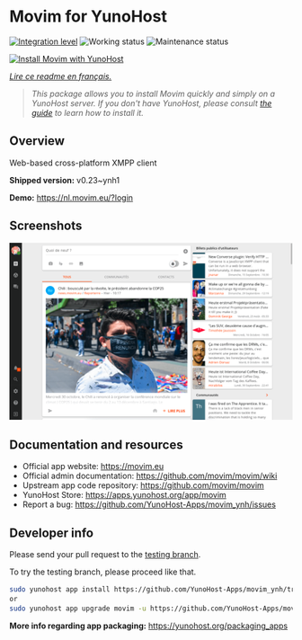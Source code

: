 <!--
N.B.: This README was automatically generated by https://github.com/YunoHost/apps/tree/master/tools/readme_generator
It shall NOT be edited by hand.
-->

# Movim for YunoHost

[![Integration level](https://dash.yunohost.org/integration/movim.svg)](https://dash.yunohost.org/appci/app/movim) ![Working status](https://ci-apps.yunohost.org/ci/badges/movim.status.svg) ![Maintenance status](https://ci-apps.yunohost.org/ci/badges/movim.maintain.svg)

[![Install Movim with YunoHost](https://install-app.yunohost.org/install-with-yunohost.svg)](https://install-app.yunohost.org/?app=movim)

*[Lire ce readme en français.](./README_fr.md)*

> *This package allows you to install Movim quickly and simply on a YunoHost server.
If you don't have YunoHost, please consult [the guide](https://yunohost.org/#/install) to learn how to install it.*

## Overview

Web-based cross-platform XMPP client


**Shipped version:** v0.23~ynh1

**Demo:** https://nl.movim.eu/?login

## Screenshots

![Screenshot of Movim](./doc/screenshots/movim.png)

## Documentation and resources

* Official app website: <https://movim.eu>
* Official admin documentation: <https://github.com/movim/movim/wiki>
* Upstream app code repository: <https://github.com/movim/movim>
* YunoHost Store: <https://apps.yunohost.org/app/movim>
* Report a bug: <https://github.com/YunoHost-Apps/movim_ynh/issues>

## Developer info

Please send your pull request to the [testing branch](https://github.com/YunoHost-Apps/movim_ynh/tree/testing).

To try the testing branch, please proceed like that.

``` bash
sudo yunohost app install https://github.com/YunoHost-Apps/movim_ynh/tree/testing --debug
or
sudo yunohost app upgrade movim -u https://github.com/YunoHost-Apps/movim_ynh/tree/testing --debug
```

**More info regarding app packaging:** <https://yunohost.org/packaging_apps>